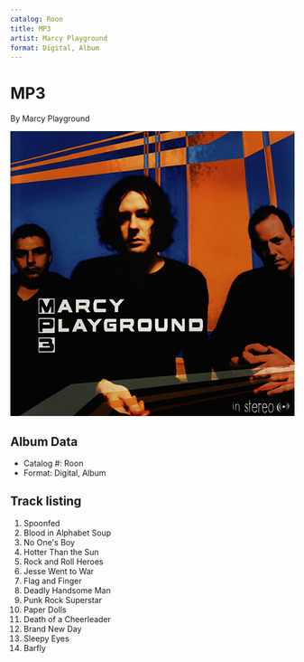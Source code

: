 ```yaml
---
catalog: Roon
title: MP3
artist: Marcy Playground
format: Digital, Album
---
```


# MP3

By Marcy Playground

![](../../assets/albumcovers/Marcy_Playground-MP3.png)

## Album Data

- Catalog #: Roon
- Format: Digital, Album


## Track listing


1. Spoonfed
2. Blood in Alphabet Soup
3. No One's Boy
4. Hotter Than the Sun
5. Rock and Roll Heroes
6. Jesse Went to War
7. Flag and Finger
8. Deadly Handsome Man
9. Punk Rock Superstar
10. Paper Dolls
11. Death of a Cheerleader
12. Brand New Day
13. Sleepy Eyes
14. Barfly

